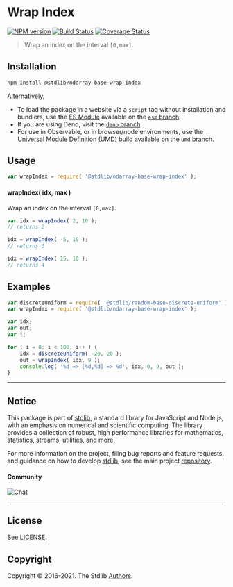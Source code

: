 <!--

@license Apache-2.0

Copyright (c) 2018 The Stdlib Authors.

Licensed under the Apache License, Version 2.0 (the "License");
you may not use this file except in compliance with the License.
You may obtain a copy of the License at

   http://www.apache.org/licenses/LICENSE-2.0

Unless required by applicable law or agreed to in writing, software
distributed under the License is distributed on an "AS IS" BASIS,
WITHOUT WARRANTIES OR CONDITIONS OF ANY KIND, either express or implied.
See the License for the specific language governing permissions and
limitations under the License.

-->

# Wrap Index

[![NPM version][npm-image]][npm-url] [![Build Status][test-image]][test-url] [![Coverage Status][coverage-image]][coverage-url] <!-- [![dependencies][dependencies-image]][dependencies-url] -->

> Wrap an index on the interval `[0,max]`.

<!-- Section to include introductory text. Make sure to keep an empty line after the intro `section` element and another before the `/section` close. -->

<section class="intro">

</section>

<!-- /.intro -->

<!-- Package usage documentation. -->

<section class="installation">

## Installation

```bash
npm install @stdlib/ndarray-base-wrap-index
```

Alternatively,

-   To load the package in a website via a `script` tag without installation and bundlers, use the [ES Module][es-module] available on the [`esm` branch][esm-url].
-   If you are using Deno, visit the [`deno` branch][deno-url].
-   For use in Observable, or in browser/node environments, use the [Universal Module Definition (UMD)][umd] build available on the [`umd` branch][umd-url].

</section>

<section class="usage">

## Usage

```javascript
var wrapIndex = require( '@stdlib/ndarray-base-wrap-index' );
```

#### wrapIndex( idx, max )

Wrap an index on the interval `[0,max]`.

```javascript
var idx = wrapIndex( 2, 10 );
// returns 2

idx = wrapIndex( -5, 10 );
// returns 6

idx = wrapIndex( 15, 10 );
// returns 4
```

</section>

<!-- /.usage -->

<!-- Package usage notes. Make sure to keep an empty line after the `section` element and another before the `/section` close. -->

<section class="notes">

</section>

<!-- /.notes -->

<!-- Package usage examples. -->

<section class="examples">

## Examples

<!-- eslint no-undef: "error" -->

```javascript
var discreteUniform = require( '@stdlib/random-base-discrete-uniform' );
var wrapIndex = require( '@stdlib/ndarray-base-wrap-index' );

var idx;
var out;
var i;

for ( i = 0; i < 100; i++ ) {
    idx = discreteUniform( -20, 20 );
    out = wrapIndex( idx, 9 );
    console.log( '%d => [%d,%d] => %d', idx, 0, 9, out );
}
```

</section>

<!-- /.examples -->

<!-- Section to include cited references. If references are included, add a horizontal rule *before* the section. Make sure to keep an empty line after the `section` element and another before the `/section` close. -->

<section class="references">

</section>

<!-- /.references -->

<!-- Section for related `stdlib` packages. Do not manually edit this section, as it is automatically populated. -->

<section class="related">

</section>

<!-- /.related -->

<!-- Section for all links. Make sure to keep an empty line after the `section` element and another before the `/section` close. -->


<section class="main-repo" >

* * *

## Notice

This package is part of [stdlib][stdlib], a standard library for JavaScript and Node.js, with an emphasis on numerical and scientific computing. The library provides a collection of robust, high performance libraries for mathematics, statistics, streams, utilities, and more.

For more information on the project, filing bug reports and feature requests, and guidance on how to develop [stdlib][stdlib], see the main project [repository][stdlib].

#### Community

[![Chat][chat-image]][chat-url]

---

## License

See [LICENSE][stdlib-license].


## Copyright

Copyright &copy; 2016-2021. The Stdlib [Authors][stdlib-authors].

</section>

<!-- /.stdlib -->

<!-- Section for all links. Make sure to keep an empty line after the `section` element and another before the `/section` close. -->

<section class="links">

[npm-image]: http://img.shields.io/npm/v/@stdlib/ndarray-base-wrap-index.svg
[npm-url]: https://npmjs.org/package/@stdlib/ndarray-base-wrap-index

[test-image]: https://github.com/stdlib-js/ndarray-base-wrap-index/actions/workflows/test.yml/badge.svg
[test-url]: https://github.com/stdlib-js/ndarray-base-wrap-index/actions/workflows/test.yml

[coverage-image]: https://img.shields.io/codecov/c/github/stdlib-js/ndarray-base-wrap-index/main.svg
[coverage-url]: https://codecov.io/github/stdlib-js/ndarray-base-wrap-index?branch=main

<!--

[dependencies-image]: https://img.shields.io/david/stdlib-js/ndarray-base-wrap-index.svg
[dependencies-url]: https://david-dm.org/stdlib-js/ndarray-base-wrap-index/main

-->

[umd]: https://github.com/umdjs/umd
[es-module]: https://developer.mozilla.org/en-US/docs/Web/JavaScript/Guide/Modules

[deno-url]: https://github.com/stdlib-js/ndarray-base-wrap-index/tree/deno
[umd-url]: https://github.com/stdlib-js/ndarray-base-wrap-index/tree/umd
[esm-url]: https://github.com/stdlib-js/ndarray-base-wrap-index/tree/esm

[chat-image]: https://img.shields.io/gitter/room/stdlib-js/stdlib.svg
[chat-url]: https://gitter.im/stdlib-js/stdlib/

[stdlib]: https://github.com/stdlib-js/stdlib

[stdlib-authors]: https://github.com/stdlib-js/stdlib/graphs/contributors

[stdlib-license]: https://raw.githubusercontent.com/stdlib-js/ndarray-base-wrap-index/main/LICENSE

</section>

<!-- /.links -->
